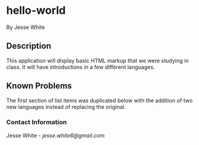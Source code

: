 # hello-world
By Jesse White
## Description
This application will display basic HTML markup that we were studying in class. It will have introductions in a few different languages.
## Known Problems
The first section of list items was duplicated below with the addition of two new languages instead of replacing the original.
### Contact Information
Jesse White - _jesse.white6@gmail.com_
